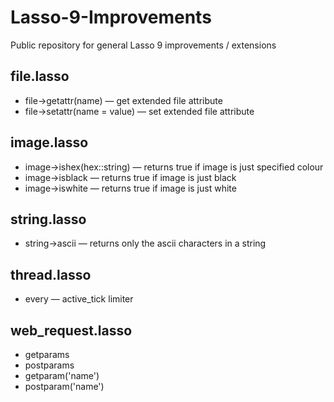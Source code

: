 Lasso-9-Improvements
====================

Public repository for general Lasso 9 improvements / extensions

file.lasso
----------
- file->getattr(name) — get extended file attribute
- file->setattr(name = value) — set extended file attribute

image.lasso
-----------
- image->ishex(hex::string) — returns true if image is just specified colour
- image->isblack — returns true if image is just black
- image->iswhite — returns true if image is just white

string.lasso
------------
- string->ascii — returns only the ascii characters in a string

thread.lasso
------------
- every — active_tick limiter

web_request.lasso
-----------------
- getparams
- postparams
- getparam('name')
- postparam('name')